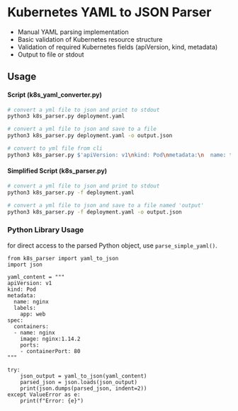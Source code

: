 # Kubernetes YAML to JSON Parser

- Manual YAML parsing implementation
- Basic validation of Kubernetes resource structure
- Validation of required Kubernetes fields (apiVersion, kind, metadata)
- Output to file or stdout

## Usage

#### Script (k8s_yaml_converter.py)

```bash
# convert a yml file to json and print to stdout
python3 k8s_parser.py deployment.yaml

# convert a yml file to json and save to a file
python3 k8s_parser.py deployment.yaml -o output.json

# convert to yml file from cli
python3 k8s_parser.py $'apiVersion: v1\nkind: Pod\nmetadata:\n  name: test-pod' -o svc.json
```

#### Simplified Script (k8s_parser.py)

```bash
# convert a yml file to json and print to stdout
python3 k8s_parser.py -f deployment.yaml

# convert a yml file to json and save to a file named 'output'
python3 k8s_parser.py -f deployment.yaml -o output.json
```

### Python Library Usage

for direct access to the parsed Python object, use `parse_simple_yaml()`.

```python3
from k8s_parser import yaml_to_json
import json

yaml_content = """
apiVersion: v1
kind: Pod
metadata:
  name: nginx
  labels:
    app: web
spec:
  containers:
  - name: nginx
    image: nginx:1.14.2
    ports:
    - containerPort: 80
"""

try:
    json_output = yaml_to_json(yaml_content)
    parsed_json = json.loads(json_output)
    print(json.dumps(parsed_json, indent=2))
except ValueError as e:
    print(f"Error: {e}")
```